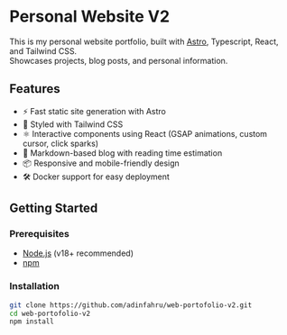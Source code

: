 # Personal Website V2

This is my personal website portfolio, built with [Astro](https://astro.build/), Typescript, React, and Tailwind CSS.  
Showcases projects, blog posts, and personal information.

## Features

- ⚡ Fast static site generation with Astro
- 🎨 Styled with Tailwind CSS
- ⚛️ Interactive components using React (GSAP animations, custom cursor, click sparks)
- 📝 Markdown-based blog with reading time estimation
- 📦 Responsive and mobile-friendly design
- 🛠️ Docker support for easy deployment

## Getting Started

### Prerequisites

- [Node.js](https://nodejs.org/) (v18+ recommended)
- [npm](https://www.npmjs.com/)

### Installation

```sh
git clone https://github.com/adinfahru/web-portofolio-v2.git
cd web-portofolio-v2
npm install